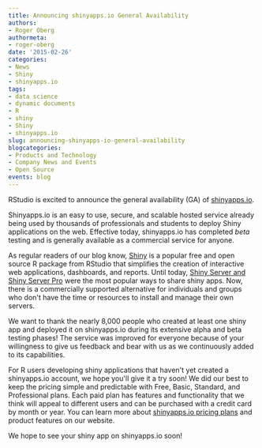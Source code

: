 ```yaml
---
title: Announcing shinyapps.io General Availability
authors:
- Roger Oberg
authormeta: 
- roger-oberg
date: '2015-02-26'
categories:
- News
- Shiny
- shinyapps.io
tags:
- data science
- dynamic documents
- R
- shiny
- Shiny
- shinyapps.io
slug: announcing-shinyapps-io-general-availability
blogcategories:
- Products and Technology
- Company News and Events
- Open Source
events: blog
---
```



RStudio is excited to announce the general availability (GA) of [shinyapps.io](https://www.rstudio.com/products/shinyapps/).

Shinyapps.io is an easy to use, secure, and scalable hosted service already being used by thousands of professionals and students to deploy Shiny applications on the web. Effective today, shinyapps.io has completed _beta_ testing and is generally available as a commercial service for anyone.

As regular readers of our blog know, [Shiny](https://shiny.rstudio.com/) is a popular free and open source R package from RStudio that simplifies the creation of interactive web applications, dashboards, and reports. Until today, [Shiny Server and Shiny Server Pro](https://www.rstudio.com/products/shiny/shiny-server/) were the most popular ways to share shiny apps. Now, there is a commercially supported alternative for individuals and groups who don't have the time or resources to install and manage their own servers.

We want to thank the nearly 8,000 people who created at least one shiny app and deployed it on shinyapps.io during its extensive alpha and beta testing phases! The service was improved for everyone because of your willingness to give us feedback and bear with us as we continuously added to its capabilities.

For R users developing shiny applications that haven't yet created a shinyapps.io account, we hope you'll give it a try soon!  We did our best to keep the pricing simple and predictable with Free, Basic, Standard, and Professional plans. Each paid plan has features and functionality that we think will appeal to different users and can be purchased with a credit card by month or year. You can learn more about [shinyapps.io pricing plans](https://www.rstudio.com/pricing/#ShinyApp) and product features on our website.

We hope to see your shiny app on shinyapps.io soon!

